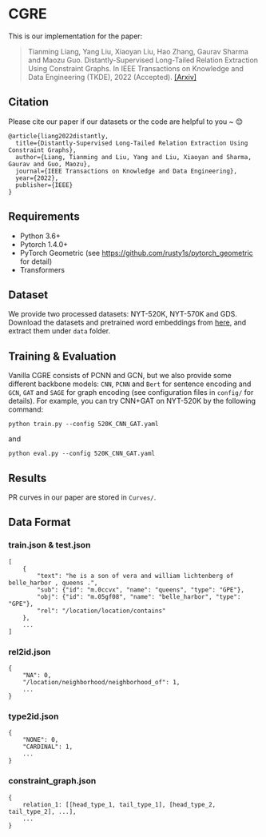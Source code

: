 # CGRE

This is our implementation for the paper:

> Tianming Liang, Yang Liu, Xiaoyan Liu, Hao Zhang, Gaurav Sharma and Maozu Guo. Distantly-Supervised Long-Tailed Relation Extraction Using Constraint Graphs. In IEEE Transactions on Knowledge and Data Engineering (TKDE), 2022 (Accepted). [[Arxiv]](https://arxiv.org/abs/2105.11225)

## Citation 
Please cite our paper if our datasets or the code are helpful to you ~ 😊
```
@article{liang2022distantly,
  title={Distantly-Supervised Long-Tailed Relation Extraction Using Constraint Graphs},
  author={Liang, Tianming and Liu, Yang and Liu, Xiaoyan and Sharma, Gaurav and Guo, Maozu},
  journal={IEEE Transactions on Knowledge and Data Engineering},
  year={2022},
  publisher={IEEE}
}
```

## Requirements

* Python 3.6+
* Pytorch 1.4.0+
* PyTorch Geometric (see https://github.com/rusty1s/pytorch_geometric for detail)
* Transformers

## Dataset

We provide two processed datasets: NYT-520K, NYT-570K and GDS. Download the datasets and pretrained word embeddings from [here](https://drive.google.com/file/d/12ROz5GkSEl5Ka9a1uuftPqcdpM6aFhGy/view?usp=sharing), and extract them under `data` folder.

## Training & Evaluation

Vanilla CGRE consists of PCNN and GCN, but we also provide some different backbone models: `CNN`, `PCNN` and `Bert` for sentence encoding and `GCN`, `GAT` and `SAGE` for graph encoding (see configuration files in `config/` for details). For example, you can try CNN+GAT on NYT-520K by the following command:

    python train.py --config 520K_CNN_GAT.yaml
and

    python eval.py --config 520K_CNN_GAT.yaml

## Results

PR curves in our paper are stored in `Curves/`.

## Data Format

### train.json & test.json

    [
        {
            "text": "he is a son of vera and william lichtenberg of belle_harbor , queens .",
            "sub": {"id": "m.0ccvx", "name": "queens", "type": "GPE"},
            "obj": {"id": "m.05gf08", "name": "belle_harbor", "type": "GPE"},
            "rel": "/location/location/contains"
        },
        ...
    ]

### rel2id.json

    {
        "NA": 0,
        "/location/neighborhood/neighborhood_of": 1,
        ...
    }

### type2id.json 

    {
        "NONE": 0,
        "CARDINAL": 1,
        ...
    }

### constraint_graph.json

    {
        relation_1: [[head_type_1, tail_type_1], [head_type_2, tail_type_2], ...],
        ...
    }
